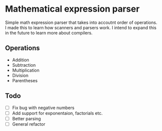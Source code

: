 # Mathematical expression parser

Simple math expression parser that takes into accoutnt order of operations. I made this to learn how scanners and parsers work. I intend to expand this in the future to learn more about compilers.

## Operations

* Addition
* Subtraction
* Multiplication
* Division
* Parentheses

## Todo

- [ ] Fix bug with negative numbers
- [ ] Add support for exponentaion, factorials etc.
- [ ] Better parsing
- [ ] General refactor

